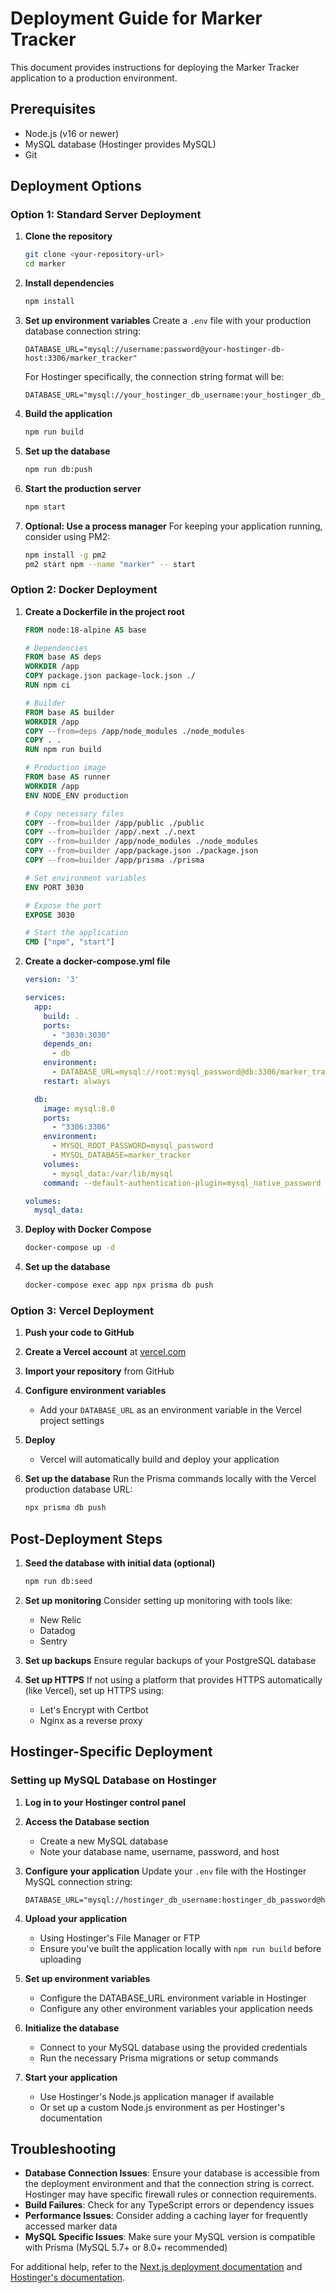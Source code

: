 # Deployment Guide for Marker Tracker

This document provides instructions for deploying the Marker Tracker application to a production environment.

## Prerequisites

- Node.js (v16 or newer)
- MySQL database (Hostinger provides MySQL)
- Git

## Deployment Options

### Option 1: Standard Server Deployment

1. **Clone the repository**
   ```bash
   git clone <your-repository-url>
   cd marker
   ```

2. **Install dependencies**
   ```bash
   npm install
   ```

3. **Set up environment variables**
   Create a `.env` file with your production database connection string:
   ```
   DATABASE_URL="mysql://username:password@your-hostinger-db-host:3306/marker_tracker"
   ```
   
   For Hostinger specifically, the connection string format will be:
   ```
   DATABASE_URL="mysql://your_hostinger_db_username:your_hostinger_db_password@your_hostinger_db_host:3306/your_hostinger_db_name"
   ```

4. **Build the application**
   ```bash
   npm run build
   ```

5. **Set up the database**
   ```bash
   npm run db:push
   ```

6. **Start the production server**
   ```bash
   npm start
   ```

7. **Optional: Use a process manager**
   For keeping your application running, consider using PM2:
   ```bash
   npm install -g pm2
   pm2 start npm --name "marker" -- start
   ```

### Option 2: Docker Deployment

1. **Create a Dockerfile in the project root**
   ```dockerfile
   FROM node:18-alpine AS base

   # Dependencies
   FROM base AS deps
   WORKDIR /app
   COPY package.json package-lock.json ./
   RUN npm ci

   # Builder
   FROM base AS builder
   WORKDIR /app
   COPY --from=deps /app/node_modules ./node_modules
   COPY . .
   RUN npm run build

   # Production image
   FROM base AS runner
   WORKDIR /app
   ENV NODE_ENV production

   # Copy necessary files
   COPY --from=builder /app/public ./public
   COPY --from=builder /app/.next ./.next
   COPY --from=builder /app/node_modules ./node_modules
   COPY --from=builder /app/package.json ./package.json
   COPY --from=builder /app/prisma ./prisma

   # Set environment variables
   ENV PORT 3030

   # Expose the port
   EXPOSE 3030

   # Start the application
   CMD ["npm", "start"]
   ```

2. **Create a docker-compose.yml file**
   ```yaml
   version: '3'

   services:
     app:
       build: .
       ports:
         - "3030:3030"
       depends_on:
         - db
       environment:
         - DATABASE_URL=mysql://root:mysql_password@db:3306/marker_tracker
       restart: always

     db:
       image: mysql:8.0
       ports:
         - "3306:3306"
       environment:
         - MYSQL_ROOT_PASSWORD=mysql_password
         - MYSQL_DATABASE=marker_tracker
       volumes:
         - mysql_data:/var/lib/mysql
       command: --default-authentication-plugin=mysql_native_password

   volumes:
     mysql_data:
   ```

3. **Deploy with Docker Compose**
   ```bash
   docker-compose up -d
   ```

4. **Set up the database**
   ```bash
   docker-compose exec app npx prisma db push
   ```

### Option 3: Vercel Deployment

1. **Push your code to GitHub**

2. **Create a Vercel account** at [vercel.com](https://vercel.com)

3. **Import your repository** from GitHub

4. **Configure environment variables**
   - Add your `DATABASE_URL` as an environment variable in the Vercel project settings

5. **Deploy**
   - Vercel will automatically build and deploy your application

6. **Set up the database**
   Run the Prisma commands locally with the Vercel production database URL:
   ```bash
   npx prisma db push
   ```

## Post-Deployment Steps

1. **Seed the database with initial data (optional)**
   ```bash
   npm run db:seed
   ```

2. **Set up monitoring**
   Consider setting up monitoring with tools like:
   - New Relic
   - Datadog
   - Sentry

3. **Set up backups**
   Ensure regular backups of your PostgreSQL database

4. **Set up HTTPS**
   If not using a platform that provides HTTPS automatically (like Vercel), set up HTTPS using:
   - Let's Encrypt with Certbot
   - Nginx as a reverse proxy

## Hostinger-Specific Deployment

### Setting up MySQL Database on Hostinger

1. **Log in to your Hostinger control panel**

2. **Access the Database section**
   - Create a new MySQL database
   - Note your database name, username, password, and host

3. **Configure your application**
   Update your `.env` file with the Hostinger MySQL connection string:
   ```
   DATABASE_URL="mysql://hostinger_db_username:hostinger_db_password@hostinger_db_host:3306/hostinger_db_name"
   ```

4. **Upload your application**
   - Using Hostinger's File Manager or FTP
   - Ensure you've built the application locally with `npm run build` before uploading

5. **Set up environment variables**
   - Configure the DATABASE_URL environment variable in Hostinger
   - Configure any other environment variables your application needs

6. **Initialize the database**
   - Connect to your MySQL database using the provided credentials
   - Run the necessary Prisma migrations or setup commands

7. **Start your application**
   - Use Hostinger's Node.js application manager if available
   - Or set up a custom Node.js environment as per Hostinger's documentation

## Troubleshooting

- **Database Connection Issues**: Ensure your database is accessible from the deployment environment and that the connection string is correct. Hostinger may have specific firewall rules or connection requirements.
- **Build Failures**: Check for any TypeScript errors or dependency issues
- **Performance Issues**: Consider adding a caching layer for frequently accessed marker data
- **MySQL Specific Issues**: Make sure your MySQL version is compatible with Prisma (MySQL 5.7+ or 8.0+ recommended)

For additional help, refer to the [Next.js deployment documentation](https://nextjs.org/docs/deployment) and [Hostinger's documentation](https://support.hostinger.com).
